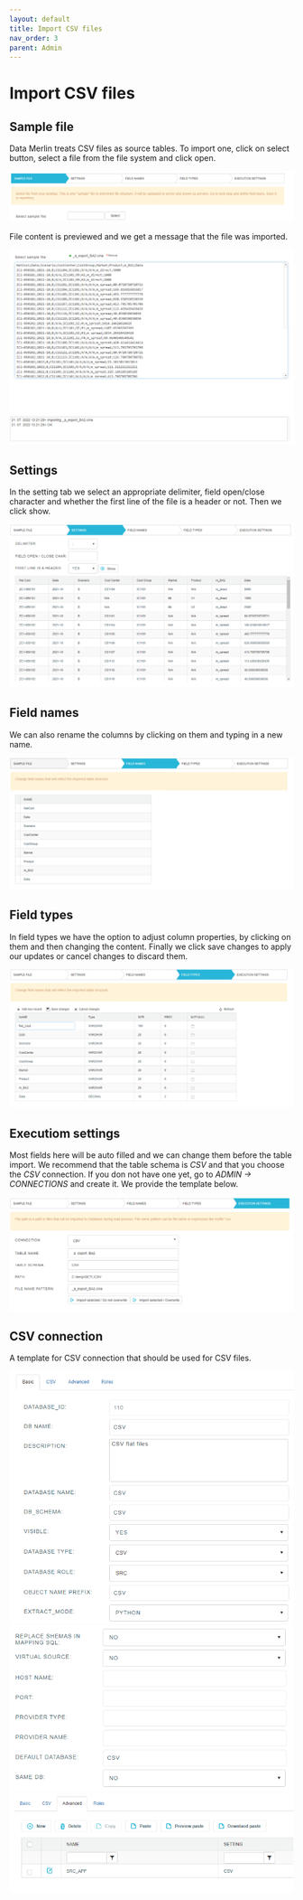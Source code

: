 ```yaml
---
layout: default
title: Import CSV files
nav_order: 3
parent: Admin
---
```


# Import CSV files

## Sample file

Data Merlin treats CSV files as source tables. To import one, click on select button, select a file from the file system and click open.

![](../../snapshots/import_csv_files_1.PNG)

File content is previewed and we get a message that the file was imported.

![](../../snapshots/import_csv_files_2.PNG)


## Settings

In the setting tab we select an appropriate delimiter, field open/close character and whether the first line of the file is a header or not. Then we click show.

![](../../snapshots/import_csv_files_3.PNG)


## Field names

We can also rename the columns by clicking on them and typing in a new name.

![](../../snapshots/import_csv_files_4.PNG)



## Field types

In field types we have the option to adjust column properties, by clicking on them and then changing the content. Finally we click save changes to apply our updates or cancel changes to discard them.

![](../../snapshots/import_csv_files_5.PNG)


## Executiom settings

Most fields here will be auto filled and we can change them before the table import. We recommend that the table schema is *CSV* and that you choose the *CSV* connection. If you don not have one yet, go to *ADMIN -> CONNECTIONS* and create it. We provide the template below.

![](../../snapshots/import_csv_files_6.PNG)


## CSV connection

A template for CSV connection that should be used for CSV files.

![](../../snapshots/import_csv_files_7.PNG)
![](../../snapshots/import_csv_files_8.PNG)
![](../../snapshots/import_csv_files_9.PNG)


